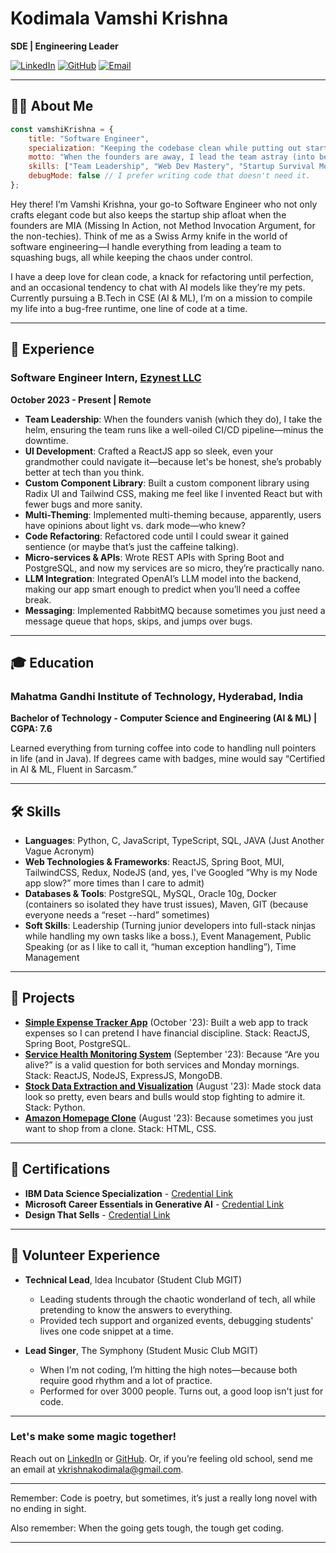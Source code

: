 # Kodimala Vamshi Krishna

**SDE | Engineering Leader**

[![LinkedIn](https://img.shields.io/badge/-LinkedIn-blue?style=flat&logo=LinkedIn&logoColor=white&link=https://linkedin.com/in/vkrishnakodimala)](https://linkedin.com/in/vkrishnakodimala) 
[![GitHub](https://img.shields.io/badge/-GitHub-black?style=flat&logo=github&logoColor=white&link=https://github.com/vkrishna03)](https://github.com/vkrishna03) 
[![Email](https://img.shields.io/badge/-Email-c14438?style=flat&logo=Gmail&logoColor=white&link=mailto:vkrishnakodimala@gmail.com)](mailto:vkrishnakodimala@gmail.com)

---

## 👨‍💻 About Me

```javascript
const vamshiKrishna = {
    title: "Software Engineer",
    specialization: "Keeping the codebase clean while putting out startup fires",
    motto: "When the founders are away, I lead the team astray (into better code, of course).",
    skills: ["Team Leadership", "Web Dev Mastery", "Startup Survival Mode"],
    debugMode: false // I prefer writing code that doesn't need it.
};
```

Hey there! I’m Vamshi Krishna, your go-to Software Engineer who not only crafts elegant code but also keeps the startup ship afloat when the founders are MIA (Missing In Action, not Method Invocation Argument, for the non-techies). Think of me as a Swiss Army knife in the world of software engineering—I handle everything from leading a team to squashing bugs, all while keeping the chaos under control.

I have a deep love for clean code, a knack for refactoring until perfection, and an occasional tendency to chat with AI models like they’re my pets. Currently pursuing a B.Tech in CSE (AI & ML), I’m on a mission to compile my life into a bug-free runtime, one line of code at a time.

---

## 💼 Experience

### Software Engineer Intern, [Ezynest LLC](https://ezynest.com)
**October 2023 - Present | Remote**
- **Team Leadership**: When the founders vanish (which they do), I take the helm, ensuring the team runs like a well-oiled CI/CD pipeline—minus the downtime.
- **UI Development**: Crafted a ReactJS app so sleek, even your grandmother could navigate it—because let's be honest, she’s probably better at tech than you think.
- **Custom Component Library**: Built a custom component library using Radix UI and Tailwind CSS, making me feel like I invented React but with fewer bugs and more sanity.
- **Multi-Theming**: Implemented multi-theming because, apparently, users have opinions about light vs. dark mode—who knew?
- **Code Refactoring**: Refactored code until I could swear it gained sentience (or maybe that’s just the caffeine talking).
- **Micro-services & APIs**: Wrote REST APIs with Spring Boot and PostgreSQL, and now my services are so micro, they’re practically nano.
- **LLM Integration**: Integrated OpenAI’s LLM model into the backend, making our app smart enough to predict when you’ll need a coffee break.
- **Messaging**: Implemented RabbitMQ because sometimes you just need a message queue that hops, skips, and jumps over bugs.

---

## 🎓 Education

### Mahatma Gandhi Institute of Technology, Hyderabad, India
**Bachelor of Technology - Computer Science and Engineering (AI & ML) | CGPA: 7.6**

Learned everything from turning coffee into code to handling null pointers in life (and in Java). If degrees came with badges, mine would say “Certified in AI & ML, Fluent in Sarcasm.”

---

## 🛠 Skills

- **Languages**: Python, C, JavaScript, TypeScript, SQL, JAVA (Just Another Vague Acronym)
- **Web Technologies & Frameworks**: ReactJS, Spring Boot, MUI, TailwindCSS, Redux, NodeJS (and, yes, I've Googled “Why is my Node app slow?” more times than I care to admit)
- **Databases & Tools**: PostgreSQL, MySQL, Oracle 10g, Docker (containers so isolated they have trust issues), Maven, GIT (because everyone needs a “reset --hard” sometimes)
- **Soft Skills**: Leadership (Turning junior developers into full-stack ninjas while handling my own tasks like a boss.), Event Management, Public Speaking (or as I like to call it, “human exception handling”), Time Management

---

## 🚀 Projects

- **[Simple Expense Tracker App](#)** (October '23): Built a web app to track expenses so I can pretend I have financial discipline. Stack: ReactJS, Spring Boot, PostgreSQL.
- **[Service Health Monitoring System](#)** (September '23): Because “Are you alive?” is a valid question for both services and Monday mornings. Stack: ReactJS, NodeJS, ExpressJS, MongoDB.
- **[Stock Data Extraction and Visualization](#)** (August '23): Made stock data look so pretty, even bears and bulls would stop fighting to admire it. Stack: Python.
- **[Amazon Homepage Clone](#)** (August '23): Because sometimes you just want to shop from a clone. Stack: HTML, CSS.

---

## 📜 Certifications

- **IBM Data Science Specialization** - [Credential Link](https://www.coursera.org/account/accomplishments/specialization/BEMZEN2CNNQU)
- **Microsoft Career Essentials in Generative AI** - [Credential Link](https://www.linkedin.com/learning/certificates/8393410cd5c05deaa1f29f670da25d3e606d4b05c02794d1edc43adaebc9d54f)
- **Design That Sells** - [Credential Link](https://learn.terriblytinytales.com/certificates/verify/6ecf2f7bf3ed379514c029099f428470)

---

## 🎤 Volunteer Experience

- **Technical Lead**, Idea Incubator (Student Club MGIT)
  - Leading students through the chaotic wonderland of tech, all while pretending to know the answers to everything.
  - Provided tech support and organized events, debugging students' lives one code snippet at a time.
  
- **Lead Singer**, The Symphony (Student Music Club MGIT)
  - When I’m not coding, I’m hitting the high notes—because both require good rhythm and a lot of practice.
  - Performed for over 3000 people. Turns out, a good loop isn't just for code.

---

### Let's make some magic together!  
Reach out on [LinkedIn](https://linkedin.com/in/vkrishnakodimala) or [GitHub](https://github.com/vkrishna03). Or, if you’re feeling old school, send me an email at vkrishnakodimala@gmail.com.

---

Remember: Code is poetry, but sometimes, it’s just a really long novel with no ending in sight.

Also remember: When the going gets tough, the tough get coding.

---
